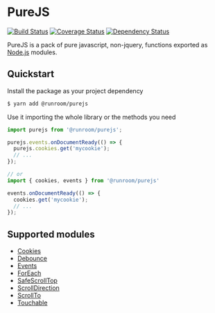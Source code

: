 # PureJS

[![Build Status](https://travis-ci.org/Runroom/purejs.svg?branch=master)](https://travis-ci.org/Runroom/purejs.svg)
[![Coverage Status](https://coveralls.io/repos/github/Runroom/purejs/badge.svg?branch=master)](https://coveralls.io/github/Runroom/purejs?branch=master)
[![Dependency Status](https://dependencyci.com/github/Runroom/purejs/badge)](https://dependencyci.com/github/Runroom/purejs)

PureJS is a pack of pure javascript, non-jquery, functions exported as [Node.js](https://nodejs.org/) modules.

## Quickstart

Install the package as your project dependency

```bash
$ yarn add @runroom/purejs
```

Use it importing the whole library or the methods you need

```javascript
import purejs from '@runroom/purejs';

purejs.events.onDocumentReady(() => {
  purejs.cookies.get('mycookie');
  // ...
});

// or
import { cookies, events } from '@runroom/purejs'

events.onDocumentReady(() => {
  cookies.get('mycookie');
  // ...
});
```

## Supported modules

* [Cookies](./doc/cookies.md)
* [Debounce](./doc/debounce.md)
* [Events](./doc/events.md)
* [ForEach](./doc/forEach.md)
* [SafeScrollTop](./doc/safeScrollTop.md)
* [ScrollDirection](./doc/scrollDirection.md)
* [ScrollTo](./doc/scrollTo.md)
* [Touchable](./doc/touchable.md)
